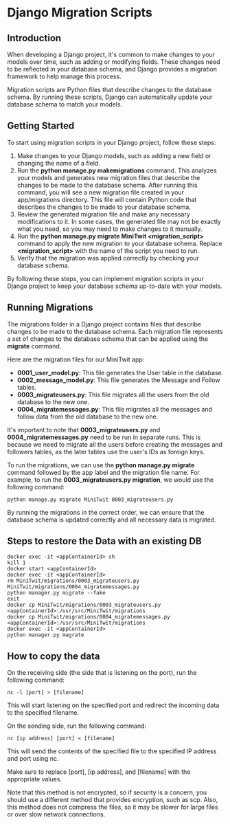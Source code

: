 # Django Migration Scripts
## Introduction

When developing a Django project, it's common to make changes to your models over time, such as adding or modifying fields. These changes need to be reflected in your database schema, and Django provides a migration framework to help manage this process.

Migration scripts are Python files that describe changes to the database schema. By running these scripts, Django can automatically update your database schema to match your models.

## Getting Started

To start using migration scripts in your Django project, follow these steps:

1. Make changes to your Django models, such as adding a new field or changing the name of a field.
2. Run the **python manage.py makemigrations** command. This analyzes your models and generates new migration files that describe the changes to be made to the database schema. After running this command, you will see a new migration file created in your app/migrations directory. This file will contain Python code that describes the changes to be made to your database schema.
3. Review the generated migration file and make any necessary modifications to it. In some cases, the generated file may not be exactly what you need, so you may need to make changes to it manually.
4. Run the **python manage.py migrate MiniTwit <migration_script>** command to apply the new migration to your database schema. Replace **<migration_script>** with the name of the script you need to run. 
5. Verify that the migration was applied correctly by checking your database schema.

By following these steps, you can implement migration scripts in your Django project to keep your database schema up-to-date with your models.

## Running Migrations

The migrations folder in a Django project contains files that describe changes to be made to the database schema. Each migration file represents a set of changes to the database schema that can be applied using the **migrate** command.

Here are the migration files for our MiniTwit app:

* **0001_user_model.py**: This file generates the User table in the database.
* **0002_message_model.py**: This file generates the Message and Follow tables.
* **0003_migrateusers.py**: This file migrates all the users from the old database to the new one.
* **0004_migratemessages.py**: This file migrates all the messages and follow data from the old database to the new one.

It's important to note that **0003_migrateusers.py** and **0004_migratemessages.py** need to be run in separate runs. This is because we need to migrate all the users before creating the messages and followers tables, as the later tables use the user's IDs as foreign keys.

To run the migrations, we can use the **python manage.py migrate** command followed by the app label and the migration file name. For example, to run the **0003_migrateusers.py migration**, we would use the following command:

```python manage.py migrate MiniTwit 0003_migrateusers.py```

By running the migrations in the correct order, we can ensure that the database schema is updated correctly and all necessary data is migrated.

## Steps to restore the Data with an existing DB
```
docker exec -it <appContainerId> sh
kill 1
docker start <appContainerId>
docker exec -it <appContainerId>
rm MiniTwit/migrations/0003_migrateusers.py MiniTwit/migrations/0004_migratemessages.py
python manager.py migrate --fake
exit 
docker cp MiniTwit/migrations/0003_migrateusers.py <appContainerId>:/usr/src/MiniTwit/migrations
docker cp MiniTwit/migrations/0004_migratemessages.py <appContainerId>:/usr/src/MiniTwit/migrations
docker exec -it <appContainerId>
python manager.py magrate
```
## How to copy the data
On the receiving side (the side that is listening on the port), run the following command:
```
nc -l [port] > [filename]
```
This will start listening on the specified port and redirect the incoming data to the specified filename.

On the sending side, run the following command:
```
nc [ip address] [port] < [filename]
```
This will send the contents of the specified file to the specified IP address and port using nc.

Make sure to replace [port], [ip address], and [filename] with the appropriate values.

Note that this method is not encrypted, so if security is a concern, you should use a different method that provides encryption, such as scp. Also, this method does not compress the files, so it may be slower for large files or over slow network connections.
